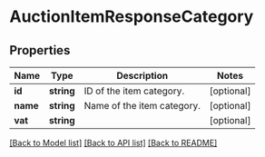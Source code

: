 # AuctionItemResponseCategory

## Properties
Name | Type | Description | Notes
------------ | ------------- | ------------- | -------------
**id** | **string** | ID of the item category. | [optional] 
**name** | **string** | Name of the item category. | [optional] 
**vat** | **string** |  | [optional] 

[[Back to Model list]](../README.md#documentation-for-models) [[Back to API list]](../README.md#documentation-for-api-endpoints) [[Back to README]](../README.md)


